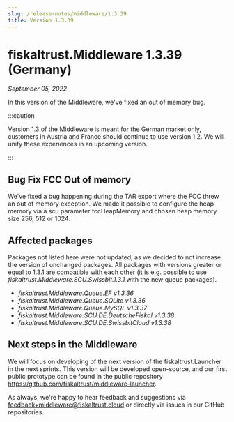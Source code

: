 ```yaml
---
slug: /release-notes/middleware/1.3.39
title: Version 1.3.39
---
```


# fiskaltrust.Middleware 1.3.39 (Germany)
_September 05, 2022_

In this version of the Middleware, we've fixed an out of memory bug.

:::caution

Version 1.3 of the Middleware is meant for the German market only, customers in Austria and France should continue to use version 1.2. We will unify these experiences in an upcoming version.

:::

## Bug Fix FCC Out of memory
We've fixed a bug happening during the TAR export where the FCC threw an out of memory exception. We made it possible to configure the heap memory via a scu parameter fccHeapMemory and chosen heap memory size 256, 512 or 1024.
## Affected packages
Packages not listed here were not updated, as we decided to not increase the version of unchanged packages. All packages with versions greater or equal to 1.3.1 are compatible with each other (it is e.g. possible to use _fiskaltrust.Middleware.SCU.Swissbit.1.3.1_ with the new queue packages).

- _fiskaltrust.Middleware.Queue.EF v1.3.36_
- _fiskaltrust.Middleware.Queue.SQLite v1.3.36_
- _fiskaltrust.Middleware.Queue.MySQL v1.3.37_
- _fiskaltrust.Middleware.SCU.DE.DeutscheFiskal v1.3.38_
- _fiskaltrust.Middleware.SCU.DE.SwissbitCloud v1.3.38_


## Next steps in the Middleware
We will focus on developing of the next version of the fiskaltrust.Launcher in the next sprints.
This version will be developed open-source, and our first public prototype can be found in the public repository https://github.com/fiskaltrust/middleware-launcher.

As always, we're happy to hear feedback and suggestions via [feedback+middleware@fiskaltrust.cloud](mailto:feedback+middleware@fiskaltrust.cloud) or directly via issues in our GitHub repositories.
